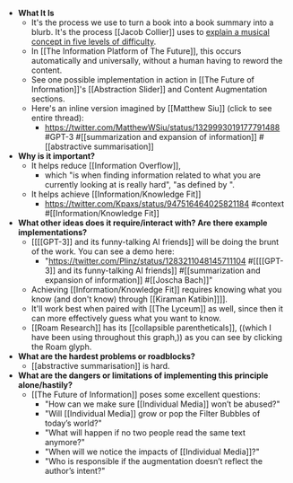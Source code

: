 - **What It Is**
    - It's the process we use to turn a book into a book summary into a blurb. It's the process [[Jacob Collier]] uses to [explain a musical concept in five levels of difficulty](https://www.youtube.com/watch?v=eRkgK4jfi6M&list=PL_ssQmxKjCrT7muPsy7NiOJq1I5VyaiYl&index=165).
    - In [[The Information Platform of The Future]], this occurs automatically and universally, without a human having to reword the content.
    - See one possible implementation in action in [[The Future of Information]]'s [[Abstraction Slider]] and Content Augmentation sections.
    - Here's an inline version imagined by [[Matthew Siu]] (click to see entire thread):
        - https://twitter.com/MatthewWSiu/status/1329993019177791488 #GPT-3  #[[summarization and expansion of information]] #[[abstractive summarisation]]
- **Why is it important?**
    - It helps reduce [[Information Overflow]],
        - which "is when finding information related to what you are currently looking at is really hard", "as defined by ".
    - It helps achieve [[Information/Knowledge Fit]]
        - https://twitter.com/Kpaxs/status/947516464025821184 #context #[[Information/Knowledge Fit]]
- **What other ideas does it require/interact with? Are there example implementations?**
    - [[[[GPT-3]] and its funny-talking AI friends]] will be doing the brunt of the work. You can see a demo here:
        - "https://twitter.com/Plinz/status/1283211048145711104 #[[[[GPT-3]] and its funny-talking AI friends]] #[[summarization and expansion of information]] #[[Joscha Bach]]"
    - Achieving [[Information/Knowledge Fit]] requires knowing what you know (and don't know) through [[Kiraman Katibin]]]].
    - It'll work best when paired with [[The Lyceum]] as well, since then it can more effectively guess what you want to know.
    - [[Roam Research]] has its [[collapsible parentheticals]], ((which I have been using throughout this graph,)) as you can see by clicking the Roam glyph.
- **What are the hardest problems or roadblocks?**
    - [[abstractive summarisation]] is hard.
- **What are the dangers or limitations of implementing this principle alone/hastily?**
    - [[The Future of Information]] poses some excellent questions:
        - "How can we make sure [[Individual Media]] won’t be abused?"
        - "Will [[Individual Media]] grow or pop the Filter Bubbles of today’s world?"
        - "What will happen if no two people read the same text anymore?"
        - "When will we notice the impacts of [[Individual Media]]?"
        - "Who is responsible if the augmentation doesn’t reflect the author’s intent?"
